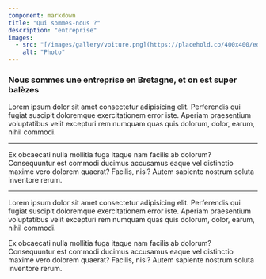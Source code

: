 ```yaml
---
component: markdown
title: "Qui sommes-nous ?"
description: "entreprise"
images: 
  - src: "[/images/gallery/voiture.png](https://placehold.co/400x400/ededed/777?text=image)"
    alt: "Photo"
---
```

### Nous sommes une entreprise en Bretagne, et on est super balèzes

Lorem ipsum dolor sit amet consectetur adipisicing elit. Perferendis qui fugiat suscipit doloremque exercitationem error iste. Aperiam praesentium voluptatibus velit excepturi rem numquam quas quis dolorum, dolor, earum, nihil commodi.

--- 
    
Ex obcaecati nulla mollitia fuga itaque nam facilis ab dolorum? Consequuntur est commodi ducimus accusamus eaque vel distinctio maxime vero dolorem quaerat? Facilis, nisi? Autem sapiente nostrum soluta inventore rerum.
 
--- 

Lorem ipsum dolor sit amet consectetur adipisicing elit. Perferendis qui fugiat suscipit doloremque exercitationem error iste. Aperiam praesentium voluptatibus velit excepturi rem numquam quas quis dolorum, dolor, earum, nihil commodi.

Ex obcaecati nulla mollitia fuga itaque nam facilis ab dolorum? Consequuntur est commodi ducimus accusamus eaque vel distinctio maxime vero dolorem quaerat? Facilis, nisi? Autem sapiente nostrum soluta inventore rerum.
 
